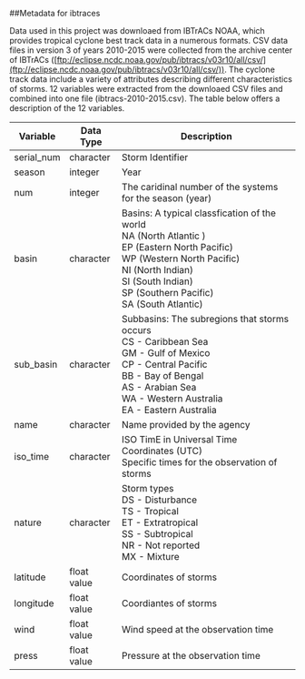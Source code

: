##Metadata for ibtraces

Data used in this project was downloaed from IBTrACs NOAA, which provides tropical cyclone best track data in a numerous formats. CSV data files in version 3 of years 2010-2015 were collected from the archive center of IBTrACs ([ftp://eclipse.ncdc.noaa.gov/pub/ibtracs/v03r10/all/csv/](ftp://eclipse.ncdc.noaa.gov/pub/ibtracs/v03r10/all/csv/)). The cyclone track data include a variety of attributes describing different characteristics of storms. 12 variables were extracted from the downloaed CSV files and combined into one file (ibtracs-2010-2015.csv). The table below offers a description of the 12 variables.



| Variable   | Data Type   | Description                                                  |
| ---------- | ----------- | ------------------------------------------------------------ |
| serial_num | character   | Storm Identifier                                             |
| season     | integer     | Year                                                         |
| num        | integer     | The caridinal number of the systems for the season (year)    |
| basin      | character   | Basins: A typical classfication of the world <br/>NA (North Atlantic )<br/>EP (Eastern North Pacific)<br/>WP (Western North Pacific)<br/>NI (North Indian)<br/>SI (South Indian)<br/>SP (Southern Pacific)<br/>SA (South Atlantic) |
| sub_basin  | character   | Subbasins: The subregions that storms occurs<br/>CS - Caribbean Sea<br/> GM - Gulf of Mexico<br/> CP - Central Pacific<br/> BB - Bay of Bengal<br/> AS - Arabian Sea<br/> WA - Western Australia<br/> EA - Eastern Australia |
| name       | character   | Name provided by the agency                                  |
| iso_time   | character   | ISO TimE in Universal Time Coordinates (UTC) <br/>Specific times for the observation of storms |
| nature     | character   | Storm types<br/> DS - Disturbance<br/> TS - Tropical<br/> ET - Extratropical<br/> SS - Subtropical<br/> NR - Not reported<br/> MX - Mixture |
| latitude   | float value | Coordinates of storms                                        |
| longitude  | float value | Coordiantes of storms                                        |
| wind       | float value | Wind speed at the observation time                           |
| press      | float value | Pressure at the observation time                             |

